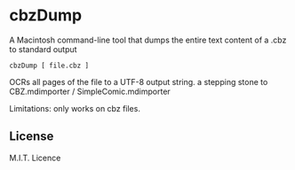 # cbzDump
A Macintosh command-line tool that dumps the entire text content of a .cbz to standard output

```
cbzDump [ file.cbz ]
```

OCRs all pages of the file to a UTF-8 output string. a stepping stone to CBZ.mdimporter / SimpleComic.mdimporter

Limitations: only works on cbz files.

## License

M.I.T. Licence

